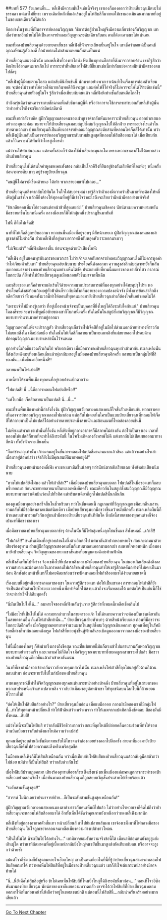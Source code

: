 ##บทที่ 577 รังแกคนอื่น...
หลี่เฟิงมีความมั่นใจเช่นนี้จริงๆ เขาเองก็มองออกว่าป๋ายเสี่ยวฉุนมีตบะไม่ธรรมดา แต่เขาไม่ยี่หระ เพราะเดิมทีพลังที่แฝงเร้นอยู่ในไฟสิบสีก็มากพอให้เขามองเมินคนมากมายที่อยู่ในขอบเขตเดียวกันได้แล้ว

อีกอย่างในฐานะที่เป็นอาจารย์หลอมวิญญาณ วิธีการต่อสู้ส่วนใหญ่จึงมีความเกี่ยวข้องกับวิญญาณ เขาเชื่อว่าหากอีกฝ่ายไม่ได้เป็นอาจารย์หลอมวิญญาณระดับเดียวกับตน ตนก็ต้องเอาชนะได้แน่นอน

ขณะที่มองป๋ายเสี่ยวฉุนด้วยสายตาเย็นชา หลี่เฟิงก็หัวเราะเสียงเย็นอยู่ในใจ เขาเชื่อว่าขอแค่เป็นคนมีญาณทัศนะรู้ตัวเองดี อีกฝ่ายย่อมไม่กล้ามาแหยมกับตนเป็นแน่

ป๋ายเสี่ยวฉุนขมวดคิ้วฉับ มองหลี่เฟิงที่วางท่าโอหัง ฟังเสียงอุทานฮือฮาที่ดังมาจากรอบด้าน เขาก็รู้สึกว่าอีกฝ่ายโอ้อวดตนมากเกินไป การกระทำที่หยิบเอาไฟสิบสีขึ้นมาเช่นนี้เท่ากับแย่งความมีหน้ามีตาของตนไปชัดๆ

“หลี่เฟิงผู้นี้มีตบะรวมโอสถ แต่กลับมีนิสัยเช่นนี้ นักพรตอย่างพวกเราเน้นย้ำในเรื่องการถ่อมตัวเจียมตน จะต้องไม่วางท่าโอ้อวดให้มากเกินพอดีสิถึงจะถูก แถมต่อให้ขี้โอ่จริงก็ไม่ควรจะโอ่ได้ไร้ระดับเช่นนี้” ป๋ายเสี่ยวฉุนส่ายหัวอยู่ในใจ รู้สึกว่าเมื่อเทียบกับตนแล้ว หลี่เฟิงยังห่างชั้นกับตนอีกไกลโข

กำลังครุ่นคิดว่าตนควรจะตบสักฉาดเพื่อดับชีพคนผู้นี้ดี หรือว่าควรจะใช้การกระทำบอกกับหลี่เฟิงผู้นั้นว่าทำอย่างไรถึงจะเรียกว่ามีหน้ามีตาดี

ขณะที่เขากำลังขบคิด ผู้ฝึกวิญญาณสองคนของเผ่าภูเขาดำกลับหันมาคารวะป๋ายเสี่ยวฉุน ออกปากเสนออย่างละมุนละม่อม หมายจะให้ป๋ายเสี่ยวฉุนมอบสถูปสั่งสมวิญญาณไปให้อีกฝ่าย เพราะอย่างไรแล้วในสายตาพวกเขา ป๋ายเสี่ยวฉุนก็เป็นเพียงอาจารย์หลอมวิญญาณระดับสามที่หลอมไฟเจ็ดสีได้เท่านั้น ทว่าหลี่เฟิงผู้นั้นกลับเป็นอาจารย์หลอมวิญญาณระดับสามขั้นสูงสุดที่หลอมไฟสิบสีออกมาได้ เมื่อเทียบกันแล้วก็วิเคราะห์ได้ทันทีว่าใครสูงใครต่ำ

แม้ว่าจะให้คำเสนอแนะ แต่คนทั้งสองก็จำต้องใช้น้ำเสียงละมุนละไม เพราะพวกเขาเองก็ไม่ได้อยากล่วงเกินป๋ายเสี่ยวฉุน

ป๋ายเสี่ยวฉุนไม่ได้สนใจคำพูดของคนทั้งสอง กลับเป็นโจวอีซิงที่ยืนอยู่ข้างกันเสียอีกที่ไอแห้งๆ หนึ่งครั้ง ก่อนจะกระซิบเบาๆ อยู่ข้างหูป๋ายเสี่ยวฉุน

“คนผู้นี้ไม่ควรมีเรื่องด้วยนะ ไต้เท้า พวกเรายอมแพ้ไปเถอะ...”

ป๋ายเสี่ยวฉุนถลึงตากลับไปทันใด ในใจไม่สบอารมณ์ เขารู้สึกว่าตัวเองมีความจำเป็นมากที่จะต้องให้หลี่เฟิงผู้นั้นเข้าใจ แล้วก็ยิ่งต้องให้ทุกคนที่อยู่ที่นี่เข้าใจว่าอะไรถึงจะเรียกว่ามีหน้ามีตาอย่างแท้จริง!

“ข้าเกลียดคนที่มาโอ้อวดตนต่อหน้าข้าที่สุดเลยล่ะ!” ป๋ายเสี่ยวฉุนเชิดคาง นัยน์ตาเผยความหยามหยัน มือขวายกขึ้นโบกหนึ่งครั้ง กลางมือเขาก็มีไฟกลุ่มหนึ่งปรากฏขึ้นมาทันที

ไฟนี้ ก็คือไฟเจ็ดสี!

นาทีที่ไฟเจ็ดสีถูกหยิบออกมา พวกชนพื้นเมืองที่อยู่รอบๆ มีสีหน้าเหยเก ผู้ฝึกวิญญาณสองคนของเผ่าภูเขาดำก็ไม่ต่างกัน ส่วนหลี่เฟิงที่อยู่กลางอากาศถึงกับหลุดหัวเราะออกมาเบาๆ

“ไม่เจียมตัว” หลี่เฟิงเชิดคางขึ้น ก่อนจะพูดด้วยน้ำเสียงโอหัง

“หลี่เฟิง อยู่ในแดนทุรกันดารของพวกเรา ไม่ว่าเจ้าจะเจอกับอาจารย์หลอมวิญญาณคนใดก็ไม่ควรพูดคำว่าไม่เจียมตัวกับเขา” ป๋ายเสี่ยวฉุนเอ่ยเนิบนาบ ประโยคนี้ดังออกมา ความสูงส่งลึกลับสุดจะหยั่งก็พลันเผยออกมาจากร่างของป๋ายเสี่ยวฉุนอย่างเห็นได้ชัด ประกอบกับที่ยามนี้ผมยาวของเขาปลิวไสว อาภรณ์โบกสะบัด ก็ยิ่งทำให้ป๋ายเสี่ยวฉุนดูเหมือนลอยตัวขึ้นมาจากพื้นดิน

และเสียงของเขาก็คล้ายจะแฝงเร้นไว้ด้วยความมากประสบการณ์ที่มองทุกอย่างได้ทะลุปรุโปร่ง พอประโยคนี้ดังสะท้อนก้องอยู่ทั่วฟ้าดินก็ราวกับมีทั้งกลิ่นอายของความปลงอนิจจัง มีทั้งการย้อนรำลึกถึงอดีตวัยเยาว์ ทั้งหมดทั้งมวลนี้ทำให้ตอนที่ทุกคนมองมายังป๋ายเสี่ยวฉุนต่างก็ต้องใจสั่นอย่างอดไม่ได้

“เพราะเจ้าไม่มีทางรู้เลยว่า ที่อยู่เบื้องหน้าเจ้าจะเป็นบุคคลที่ยิ่งใหญ่ได้ถึงระดับใดกันแน่" ป๋ายเสี่ยวฉุนโคลงศีรษะ ระหว่างที่พูดมือซ้ายของเขาก็โบกหนึ่งครั้ง ทันใดนั้นในสถูปสั่งสมวิญญาณก็มีวิญญาณพยาบาทจำนวนมากคำรามอู้ออกมา

วิญญาณพวกนี้เพิ่งจะปรากฏตัว ป๋ายเสี่ยวฉุนก็ขว้างไฟเจ็ดสีที่อยู่ในมือไปด้านนอกด้วยท่าทางที่ราวกับไม่แยแสสิ่งใด เมื่อปล่อยมือ ทันใดนั้นไฟเจ็ดสีก็กลายมาเป็นทะเลเพลิงที่แผ่ขยายออกไปรอบด้าน ปกคลุมวิญญาณพยาบาทเหล่านั้นไว้จนหมด

ทุกอย่างนี้เกิดขึ้นรวดเร็วเกินไป พริบตาเดียว เมื่อมือขวาของป๋ายเสี่ยวฉุนหุบกำเข้าหากัน ทะเลเพลิงนั้นก็ส่งเสียงดังสะเทือนเลือนลั่นแล้วพุ่งกลับมาอยู่ในมือของป๋ายเสี่ยวฉุนอีกครั้ง กลายมาเป็นกลุ่มไฟที่สีของมัน...เพิ่มขึ้นมาอีกหนึ่งสี!!

กลายมาเป็นไฟแปดสี!!

ภาพนี้ทำให้ชนพื้นเมืองทุกคนที่อยู่รอบด้านเบิกตากว้าง

“ไฟแปดสี! นี่...นี่คือการหลอมไฟแปดสีหรือ!!”

“แค่โบกมือ เจ็ดสีกลายมาเป็นแปดสี นี่...นี่...”

ขณะที่ชนพื้นเมืองเหล่านี้กำลังอึ้งงัน ผู้ฝึกวิญญาณวัยกลางคนสองคนก็ใจสั่นรัวเหมือนกัน พวกเขาเคยเห็นอาจารย์หลอมวิญญาณหลอมไฟมาก่อน แต่กลับไม่เคยเห็นใครเป็นแบบป๋ายเสี่ยวฉุนที่หลอมไฟเจ็ดสีให้กลายมาเป็นไฟแปดสีได้อย่างง่ายดายประหนึ่งสายน้ำและก้อนเมฆที่ไหลล่องลอยเช่นนี้

ไม่เพียงแต่พวกเขาเท่านั้นที่อึ้งงัน หลี่เฟิงที่อยู่กลางอากาศก็มีสภาพไม่ต่างกัน ต่อให้เป็นเขาเอง เวลาที่หลอมไฟแปดสีก็ยากที่จะทำได้ถึงระดับนี้ ในใจเริ่มเกิดลางสังหรณ์ไม่ดี แต่เขากลับไม่เปิดเผยออกมาทางสีหน้า ทั้งยังหัวเราะเสียงเย็น

“ก็แค่ชำนาญเท่านั้น เจ้าคงจมอยู่ในขั้นการหลอมไฟแปดสีมานานมากแล้วสินะ แต่แล้วจะอย่างไรเล่า เมื่อมาอยู่ต่อหน้าข้า เจ้าก็ยังไม่มีคุณสมบัติมากพออยู่ดี!”

ป๋ายเสี่ยวฉุนเงยหน้ามองหลี่เฟิง คางของเขาเชิดขึ้นน้อยๆ ทว่านัยน์ตากลับเรียบเฉย ทั้งยังเอ่ยเสียงเนิบนาบ

“หากไฟแปดสียังไม่พอ แล้วไฟเก้าสีล่ะ?” เมื่อมือของป๋ายเสี่ยวฉุนแบออก ไฟแปดสีในมือของเขาก็แลบพรึ่บออกมา ก่อนจะขยายกลายมาเป็นทะเลเพลิงอีกครั้ง ขณะเดียวกันในสถูปสั่งสมวิญญาณก็มีวิญญาณพยาบาทมากกว่าเดิมบินว่อนไปทั่วทิศ แต่พริบตาเดียวก็ถูกไฟแปดสีนั้นกลืนกิน

มองดูเหมือนทุกอย่างเสร็จสิ้นในชั่วพริบตา ทว่าในขั้นตอนนี้ กฎเกณฑ์ที่วิญญาณถูกเขมือบกลืนผสานรวมกลับไม่มีข้อผิดพลาดแม้แต่นิดเดียว เมื่อป๋ายเสี่ยวฉุนยกมือขวาขึ้นคว้าหมับอีกครั้ง ทะเลเพลิงผืนนี้ก็ม้วนตลบเข้ามารวมตัวกันอยู่บนฝ่ามือของป๋ายเสี่ยวฉุนทันทีทันใด ซึ่งบัดนี้สายตาของทุกคนต่างก็จ้องเป๋งมาที่มือขวาของเขา

เมื่อมือขวาของป๋ายเสี่ยวฉุนแบออกช้าๆ ด้านในนั้นก็มีไฟกลุ่มหนึ่งลุกโชนขึ้นมา สีทั้งหมดมี...เก้าสี!!

“ไฟเก้าสี!!” ชนพื้นเมืองที่อยู่รอบด้านไม่อึ้งค้างอีกต่อไป แต่พากันอ้าปากหอบหายใจ ก่อนจะตามมาด้วยเสียงร้องอุทาน ส่วนผู้ฝึกวิญญาณสองคนนั้นก็แทบตาถลนออกมานอกเบ้า ลมหายใจหอบหนัก เมื่อมองมายังป๋ายเสี่ยวฉุน จิตวิญญาณของพวกเขาสั่นสะเทือนตูมตามดังสะท้านฟ้าดิน

หลี่เฟิงสั่นเทิ้มไปทั้งร่าง จ้องเขม็งไปที่เปลวเพลิงกลางฝ่ามือของป๋ายเสี่ยวฉุน ในสมองเกิดเสียงดังอึงอล ความสบายและผ่อนคลายในการหลอมไฟเก้าสีของป๋ายเสี่ยวฉุนทำให้เขารู้สึกกดดันอย่างที่ไม่เคยเป็นมาก่อน อีกทั้งก่อนหน้านี้เขาก็ไม่เคยคิดมาก่อนว่าจะมีคนหลอมไฟเก้าสีออกมาได้ง่ายดายขนาดนี้

เรื่องแบบนี้อยู่เหนือการคาดเดาของเขา ในความรู้สึกของเขา ต่อให้เป็นเขาเอง การหลอมไฟเก้าสีก็ยังจำเป็นต้องปิดด่านไปชั่วระยะเวลาหนึ่งเพื่อทำจิตใจให้สงบแล้วถึงจะเริ่มหลอมได้ แต่ต่อให้เป็นเช่นนี้ก็ใช่ว่าจะทำสำเร็จไปเสียทุกครั้ง

“นี่มันเป็นไปไม่ได้...” ลมหายใจของหลี่เฟิงพลันวุ่นวาย รู้สึกว่าทั้งหมดนี้เหลือเชื่อเกินไป

“ไม่มีอะไรที่เป็นไปไม่ได้ ความยากลำบากในสายตาของเจ้า ไม่ได้หมายความว่าจะต้องเป็นเช่นเดียวกันในสายตาคนอื่น ก็แค่ไฟเก้าสีเท่านั้น...” ป๋ายเสี่ยวฉุนส่ายหัวเบาๆ ด้วยสีหน้าเรียบเฉย ก่อนที่มือขวาจะโบกสะบัดอีกครั้ง เมื่อวิญญาณพยาบาทจำนวนมากในสถูปสั่งสมวิญญาณบินออกมา ทุกคนที่อยู่ในรัศมีร้อยลี้ต่างก็พากันถอยหลังกรูด ไฟเก้าสีที่พวยพุ่งขึ้นสู่ฟ้าพลันระเบิดตูมออกมาจากกลางมือของป๋ายเสี่ยวฉุน

ไฟนี้เมื่อมองไกลๆ ก็ยังน่ากริ่งเกรงถึงขีดสุด ขณะที่แผ่ขยายนี้มันก็ตรงเข้าไปผสานรวมกับพวกวิญญาณพยาบาทอย่างรวดเร็ว และเวลาแค่ไม่กี่อึดใจ เมื่อวิญญาณพยาบาททั้งหมดถูกผสานรวมไปแล้ว มือขวาของป๋ายเสี่ยวฉุนก็ยกขึ้นแล้วกำเข้าหากันแน่น

วินาทีที่เขากำมือขวาเข้าหากันราวกับควบคุมเปลวไฟนั้น ทะเลเพลิงไฟเก้าสีที่ลุกโชนอยู่ทั่วด้านก็ม้วนตลบเข้ามา ก่อนจะหายวับไปในกำมือของป๋ายเสี่ยวฉุน

ภาพเหตุการณ์นี้ทำให้จิตวิญญาณของทุกคนเต้นกระหน่ำอย่างบ้าคลั่ง ป๋ายเสี่ยวฉุนที่อยู่ในสายตาของพวกเขาประหนึ่งเจ้าแห่งเปลวเพลิง ราวกับว่าเมื่อมาอยู่ต่อหน้าเขา ไฟทุกชนิดบนโลกใบนี้ก็ล้วนยอมศิโรราบให้!

“ต่อให้เป็นไฟสิบสีแล้วอย่างไร?” ป๋ายเสี่ยวฉุนยิ้มอ่อน เมื่อแบมือออก กลางฝ่ามือของเขาก็มีกลุ่มไฟที่...ทำให้ทุกคนหน้าเปลี่ยนสี ทำให้ฟ้าดินสว่างพร่างพราว ทำให้เมฆจากแปดทิศกลิ้งซัดตลบ สีของมันมีทั้งหมด...สิบสี!

แม้ว่าไฟนี้จะเป็นไฟสิบสี ทว่ากลับมีชีวิตชีวามากกว่า ขณะที่ลุกไหม้ก็ปล่อยคลื่นความร้อนที่ทำให้รอบด้านบิดเบือนราวกับกำลังเผาไหม้ความว่างเปล่า!

ทุกคนที่อยู่รอบด้านถึงขั้นมิอาจทนรับได้ไหวจนจำต้องถอยห่างออกไปอีกครั้ง สายตาที่มองมายังป๋ายเสี่ยวฉุนก็เต็มไปด้วยความตะลึงพรึงเพริดสุดขีด

ในมือของหลี่เฟิงก็มีไฟสิบสีเหมือนกัน ทว่าเมื่อเทียบกับไฟสิบสีของป๋ายเสี่ยวฉุนแล้วกลับดูมืดสลัวกว่าไม่น้อย แม้ต่างก็เป็นไฟสิบสี ทว่ากลับต่างกันโข!

เมื่อไฟสิบสีปรากฏออกมา เสียงร้องอุทานฮือฮาก็ระเบ็งเซ็งแซ่ ชนพื้นเมืองแต่ละคนถูกการกระทำของป๋ายเสี่ยวเขย่าคลอนจิตใจ เมื่อหันมามองป๋ายเสี่ยวฉุนก็ถูกสยบขวัญสั่นประสาทไปเรียบร้อยแล้ว

“ระดับสามขั้นสูงสุด!!”

“สวรรค์ ไม่นึกเลยว่าปรมาจารย์ป๋าย...ก็เป็นระดับสามขั้นสูงสุดเหมือนกัน!”

ผู้ฝึกวิญญาณวัยกลางคนสองคนมองตาค้างราวกับคนเห็นผีไปแล้ว ไม่ว่าอย่างไรพวกเขาก็คิดไม่ถึงว่าป๋ายเสี่ยวฉุนจะหลอมไฟสิบสีออกมาได้ อีกทั้งเห็นได้ชัดว่าคุณภาพยังเหนือกว่าของหลี่เฟิงมากนัก

หลี่เฟิงที่อยู่กลางอากาศตัวสั่นเทา หน้าเปลี่ยนสี ชาไปยันปลายเส้นผม เขาจ้องเขม็งมาที่ไฟกลางมือของป๋ายเสี่ยวฉุน ในใจถูกเขย่าคลอนจนเหลือเพียงความว่างเปล่าขาวโพลน

“เป็นไปไม่ได้ นี่จะเป็นไปได้อย่างไร...” เขามิอาจยอมรับความจริงข้อนี้ได้ เมื่อนาทีก่อนตนยังอยู่สูงส่งเกินผู้ใด ทว่านาทีถัดมาคนที่อยู่เบื้องหน้ากลับยิ่งใหญ่จนขยับขึ้นมาสูงส่งทัดเทียมกับตน หรืออาจจะสูงกว่าด้วยซ้ำ

แม้แต่โจวอีซิงเองก็ยังสูดลมหายใจเฮือกใหญ่ เขาเป็นคนเดียวในที่นี้ที่รู้ว่าป๋ายเสี่ยวฉุนสามารถหลอมไฟสิบสีออกมาได้ ทว่าพอเห็นไฟสิบสีที่อยู่ในมือของป๋ายเสี่ยวฉุนแล้ว เขาก็ยังใจเต้นกระหน่ำอย่างมิอาจห้ามได้

“นี่...นี่ยังคือไฟสิบสีอยู่หรือ ข้าไม่เคยเห็นไฟสิบสีที่ไหนยิ่งใหญ่ได้ถึงระดับนี้มาก่อน...” ตอนที่โจวอีซิงหันมามองป๋ายเสี่ยวฉุน นัยน์ตาของเขาก็เผยความหวาดกลัว เขาจำได้ว่าไฟสิบสีที่ป๋ายเสี่ยวฉุนหลอมออกมาให้เห็นก่อนหน้านี้ยังถือว่าอยู่ในขอบเขตปกติ แต่ตอนนี้ไฟสิบสีนี่...กลับน่าครั่นคร้ามอย่างมากเสียแล้ว


------


[Go To Next Chapter]( ./15.md)